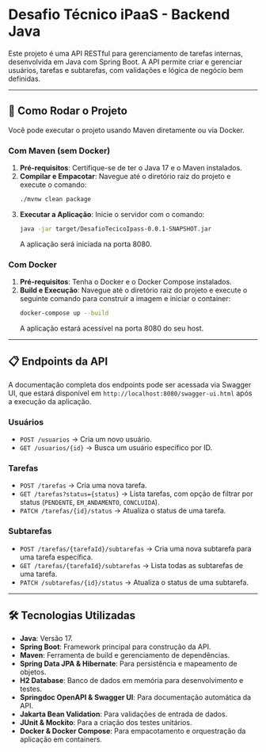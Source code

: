 # Desafio Técnico iPaaS - Backend Java

Este projeto é uma API RESTful para gerenciamento de tarefas internas, desenvolvida em Java com Spring Boot. A API permite criar e gerenciar usuários, tarefas e subtarefas, com validações e lógica de negócio bem definidas.

---

## 🚀 Como Rodar o Projeto

Você pode executar o projeto usando Maven diretamente ou via Docker.

### Com Maven (sem Docker)

1.  **Pré-requisitos**: Certifique-se de ter o Java 17 e o Maven instalados.
2.  **Compilar e Empacotar**: Navegue até o diretório raiz do projeto e execute o comando:
    ```bash
    ./mvnw clean package
    ```
3.  **Executar a Aplicação**: Inicie o servidor com o comando:
    ```bash
    java -jar target/DesafioTecicoIpass-0.0.1-SNAPSHOT.jar
    ```
    A aplicação será iniciada na porta 8080.

### Com Docker

1.  **Pré-requisitos**: Tenha o Docker e o Docker Compose instalados.
2.  **Build e Execução**: Navegue até o diretório raiz do projeto e execute o seguinte comando para construir a imagem e iniciar o container:
    ```bash
    docker-compose up --build
    ```
    A aplicação estará acessível na porta 8080 do seu host.

---

## 📋 Endpoints da API

A documentação completa dos endpoints pode ser acessada via Swagger UI, que estará disponível em `http://localhost:8080/swagger-ui.html` após a execução da aplicação.

### Usuários
* `POST /usuarios` → Cria um novo usuário.
* `GET /usuarios/{id}` → Busca um usuário específico por ID.

### Tarefas
* `POST /tarefas` → Cria uma nova tarefa.
* `GET /tarefas?status={status}` → Lista tarefas, com opção de filtrar por status (`PENDENTE`, `EM_ANDAMENTO`, `CONCLUIDA`).
* `PATCH /tarefas/{id}/status` → Atualiza o status de uma tarefa.

### Subtarefas
* `POST /tarefas/{tarefaId}/subtarefas` → Cria uma nova subtarefa para uma tarefa específica.
* `GET /tarefas/{tarefaId}/subtarefas` → Lista todas as subtarefas de uma tarefa.
* `PATCH /subtarefas/{id}/status` → Atualiza o status de uma subtarefa.

---

## 🛠️ Tecnologias Utilizadas

* **Java**: Versão 17.
* **Spring Boot**: Framework principal para construção da API.
* **Maven**: Ferramenta de build e gerenciamento de dependências.
* **Spring Data JPA & Hibernate**: Para persistência e mapeamento de objetos.
* **H2 Database**: Banco de dados em memória para desenvolvimento e testes.
* **Springdoc OpenAPI & Swagger UI**: Para documentação automática da API.
* **Jakarta Bean Validation**: Para validações de entrada de dados.
* **JUnit & Mockito**: Para a criação dos testes unitários.
* **Docker & Docker Compose**: Para empacotamento e orquestração da aplicação em containers.

